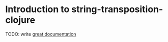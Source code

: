 # Introduction to string-transposition-clojure

TODO: write [great documentation](http://jacobian.org/writing/great-documentation/what-to-write/)
